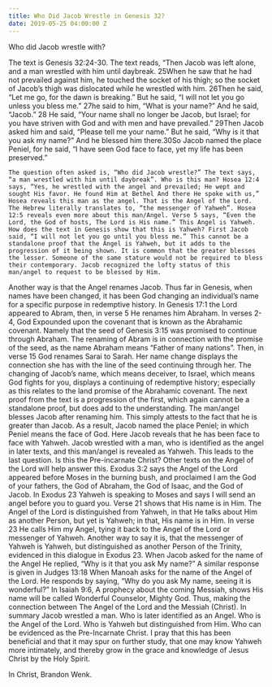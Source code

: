 ```yaml
---
title: Who Did Jacob Wrestle in Genesis 32?
date: 2019-05-25 04:00:00 Z
---
```


Who did Jacob wrestle with?

The text is Genesis 32:24-30. The text reads, “Then Jacob was left alone, and a man wrestled with him until daybreak. 25When he saw that he had not prevailed against him, he touched the socket of his thigh; so the socket of Jacob’s thigh was dislocated while he wrestled with him. 26Then he said, “Let me go, for the dawn is breaking.” But he said, “I will not let you go unless you bless me.” 27he said to him, “What is your name?” And he said, “Jacob.” 28 He said, “Your name shall no longer be Jacob, but Israel; for you have striven with God and with men and have prevailed.” 29Then Jacob asked him and said, “Please tell me your name.” But he said, “Why is it that you ask my name?” And he blessed him there.30So Jacob named the place Peniel, for he said, “I have seen God face to face, yet my life has been preserved.” 

	The question often asked is, “Who did Jacob wrestle?” The text says, “a man wrestled with him until daybreak”. Who is this man? Hosea 12:4 says, “Yes, he wrestled with the angel and prevailed; He wept and sought His favor. He found Him at Bethel And there He spoke with us,” Hosea reveals this man as the angel. That is the Angel of the Lord. The Hebrew literally translates to, “the messenger of Yahweh”. Hosea 12:5 reveals even more about this man/Angel. Verse 5 says, “Even the Lord, the God of hosts, The Lord is His name.” This Angel is Yahweh. 
	How does the text in Genesis show that this is Yahweh? First Jacob said, “I will not let you go until you bless me.” This cannot be a standalone proof that the Angel is Yahweh, but it adds to the progression of it being shown. It is common that the greater blesses the lesser. Someone of the same stature would not be required to bless their contemporary. Jacob recognized the lofty status of this man/angel to request to be blessed by Him. 
Another way is that the Angel renames Jacob. Thus far in Genesis, when names have been changed, it has been God changing an individual’s name for a specific purpose in redemptive history. In Genesis 17:1 the Lord appeared to Abram, then, in verse 5 He renames him Abraham. In verses 2-4, God Expounded upon the covenant that is known as the Abrahamic covenant. Namely that the seed of Genesis 3:15 was promised to continue through Abraham. The renaming of Abram is in connection with the promise of the seed, as the name Abraham means “Father of many nations”. Then, in verse 15 God renames Sarai to Sarah. Her name change displays the connection she has with the line of the seed continuing through her. The changing of Jacob’s name, which means deceiver, to Israel, which means God fights for you, displays a continuing of redemptive history; especially as this relates to the land promise of the Abrahamic covenant.
The next proof from the text is a progression of the first, which again cannot be a standalone proof, but does add to the understanding. The man/angel blesses Jacob after renaming him. This simply attests to the fact that he is greater than Jacob. As a result, Jacob named the place Peniel; in which Peniel means the face of God. Here Jacob reveals that he has been face to face with Yahweh. Jacob wrestled with a man, who is identified as the angel in later texts, and this man/angel is revealed as Yahweh. This leads to the last question.
Is this the Pre-incarnate Christ? Other texts on the Angel of the Lord will help answer this. Exodus 3:2 says the Angel of the Lord appeared before Moses in the burning bush, and proclaimed I am the God of your fathers, the God of Abraham, the God of Isaac, and the God of Jacob. In Exodus 23 Yahweh is speaking to Moses and says I will send an angel before you to guard you. Verse 21 shows that His name is in Him. The Angel of the Lord is distinguished from Yahweh, in that He talks about Him as another Person, but yet is Yahweh; in that, His name is in Him. In verse 23 He calls Him my Angel, tying it back to the Angel of the Lord or messenger of Yahweh. Another way to say it is, that the messenger of Yahweh is Yahweh, but distinguished as another Person of the Trinity, evidenced in this dialogue in Exodus 23. 
When Jacob asked for the name of the Angel He replied, “Why is it that you ask My name?” A similar response is given in Judges 13:18 When Manoah asks for the name of the Angel of the Lord. He responds by saying, “Why do you ask My name, seeing it is wonderful?” In Isaiah 9:6, A prophecy about the coming Messiah, shows His name will be called Wonderful Counselor, Mighty God. Thus, making the connection between The Angel of the Lord and the Messiah (Christ). 
In summary Jacob wrestled a man. Who is later identified as an Angel. Who is the Angel of the Lord. Who is Yahweh but distinguished from Him. Who can be evidenced as the Pre-Incarnate Christ. 
I pray that this has been beneficial and that it may spur on further study, that one may know Yahweh more intimately, and thereby grow in the grace and knowledge of Jesus Christ by the Holy Spirit. 

In Christ,
Brandon Wenk.
